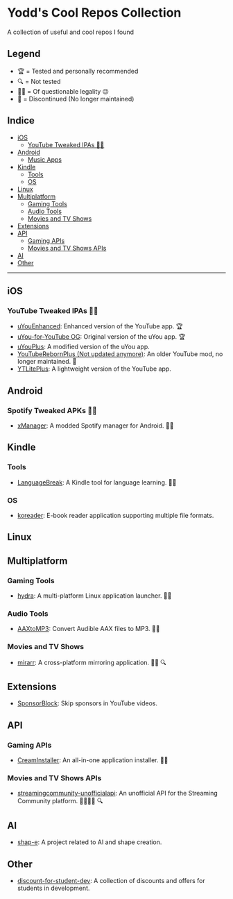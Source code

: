 # Yodd's Cool Repos Collection
A collection of useful and cool repos I found

## Legend
- 🏆 = Tested and personally recommended
- 🔍 = Not tested
- 🏴‍☠️ = Of questionable legality 😉
- 🛑 = Discontinued (No longer maintained)

## Indice
- [iOS](#ios)
  - [YouTube Tweaked IPAs 🏴‍☠️](#youtube-tweaked-ipas-)
- [Android](#android)
  - [Music Apps](#music-apps)
- [Kindle](#kindle)
  - [Tools](#tools)
  - [OS](#os)
- [Linux](#linux)
- [Multiplatform](#multiplatform)
  - [Gaming Tools](#gaming-tools)
  - [Audio Tools](#audio-tools)
  - [Movies and TV Shows](#movies-and-tv-shows)
- [Extensions](#extensions)
- [API](#api)
  - [Gaming APIs](#gaming-apis)
  - [Movies and TV Shows APIs](#movies-and-tv-shows-apis)
- [AI](#ai)
- [Other](#other)

---

## iOS
### YouTube Tweaked IPAs 🏴‍☠️
- [uYouEnhanced](https://github.com/arichornloverALT/uYouEnhanced): Enhanced version of the YouTube app. 🏆
- [uYou-for-YouTube OG](https://github.com/MiRO92/uYou-for-YouTube-OG): Original version of the uYou app. 🏆
- [uYouPlus](https://github.com/qnblackcat/uYouPlus): A modified version of the uYou app.
- [YouTubeRebornPlus (Not updated anymore)](https://github.com/arichornlover/YouTubeRebornPlus): An older YouTube mod, no longer maintained. 🛑
- [YTLitePlus](https://github.com/YTLitePlus/YTLitePlus): A lightweight version of the YouTube app.

## Android
### Spotify Tweaked APKs 🏴‍☠️
- [xManager](https://github.com/Team-xManager/xManager): A modded Spotify manager for Android. 🏴‍☠️ 

## Kindle
### Tools 
- [LanguageBreak](https://github.com/notmarek/LanguageBreak): A Kindle tool for language learning. 🏴‍☠️
### OS
- [koreader](https://github.com/koreader/koreader): E-book reader application supporting multiple file formats.

## Linux

## Multiplatform
### Gaming Tools
- [hydra](https://github.com/hydralauncher/hydra): A multi-platform Linux application launcher. 🏴‍☠️
### Audio Tools
- [AAXtoMP3](https://github.com/KrumpetPirate/AAXtoMP3): Convert Audible AAX files to MP3. 🏴‍☠️
### Movies and TV Shows 
- [mirarr](https://github.com/mirarr-app/mirarr): A cross-platform mirroring application. 🏴‍☠️ 🔍 

## Extensions
- [SponsorBlock](https://github.com/ajayyy/SponsorBlock): Skip sponsors in YouTube videos.

## API
### Gaming APIs
- [CreamInstaller](https://github.com/pointfeev/CreamInstaller): An all-in-one application installer. 🏴‍☠️
### Movies and TV Shows APIs
- [streamingcommunity-unofficialapi](https://github.com/Blu-Tiger/streamingcommunity-unofficialapi): An unofficial API for the Streaming Community platform. 🏴‍☠️🇮🇹 🔍

## AI
- [shap-e](https://github.com/openai/shap-e): A project related to AI and shape creation.

## Other
- [discount-for-student-dev](https://github.com/AchoArnold/discount-for-student-dev): A collection of discounts and offers for students in development.
